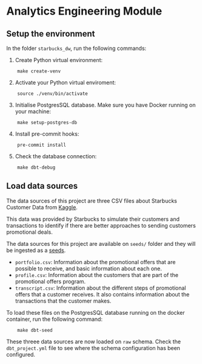 # Analytics Engineering Module

## Setup the environment
In the folder `starbucks_dw`, run the following commands:

1. Create Python virtual environment:

```
    make create-venv
```

2. Activate your Python virtual enviroment:

```
    source ./venv/bin/activate
```

3. Initialise PostgresSQL database. Make sure you have Docker running on your machine:

```
    make setup-postgres-db
```

4. Install pre-commit hooks:

```
    pre-commit install
```

5. Check the database connection:

```
    make dbt-debug
```

## Load data sources

The data sources of this project are three CSV files about Starbucks Customer Data from [Kaggle](https://www.kaggle.com/datasets/ihormuliar/starbucks-customer-data/).

This data was provided by Starbucks to simulate their customers and transactions to identify if there are
better approaches to sending customers promotional deals.

The data sources for this project are available on `seeds/` folder and they will be ingested as a [seeds](https://docs.getdbt.com/docs/build/seeds).

- `portfolio.csv`: Information about the promotional offers that are possible to receive, and basic information about each one.
- `profile.csv`: Information about the customers that are part of the promotional offers program.
- `transcript.csv`: Information about the different steps of promotional offers that a customer receives. It also contains information about the transactions that the customer makes.

To load these files on the PostgresSQL database running on the docker container, run the following command:

```
    make dbt-seed
```

These threee data sources are now loaded on `raw` schema. Check the `dbt_project.yml` file to see where the schema configuration has been configured.
